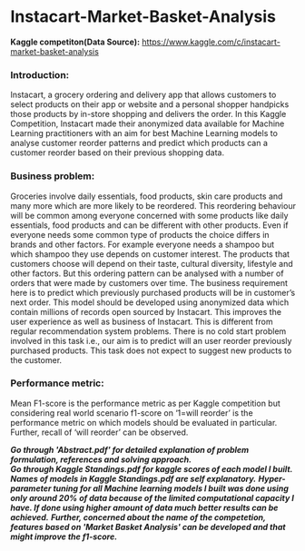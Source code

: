 # Instacart-Market-Basket-Analysis

**Kaggle competiton(Data Source):** https://www.kaggle.com/c/instacart-market-basket-analysis
 
### **Introduction:**
  Instacart, a grocery ordering and delivery app that allows customers to select products on their app or website and a personal shopper handpicks those products by in-store shopping and delivers the order. In this Kaggle Competition, Instacart made their anonymized data available for Machine Learning practitioners with an aim for best Machine Learning models to analyse customer reorder patterns and predict which products can a customer reorder based on their previous shopping data.
  
### **Business problem:**
  Groceries involve daily essentials, food products, skin care products and many more which are more likely to be reordered. This reordering behaviour will be common among everyone concerned with some products like daily essentials, food products and can be different with other products. Even if everyone needs some common type of products the choice differs in brands and other factors. For example everyone needs a shampoo but which shampoo they use depends on customer interest. The products that customers choose will depend on their taste, cultural diversity, lifestyle and other factors. But this ordering pattern can be analysed with a number of orders that were made by customers over time.
  The business requirement here is to predict which previously purchased products will be in customer’s next order. This model should be developed using anonymized data which contain millions of records open sourced by Instacart. This improves the user experience as well as business of Instacart. This is different from regular recommendation system problems. There is no cold start problem involved in this task i.e., our aim is to predict will an user reorder previously purchased products. This task does not expect to suggest new products to the customer.
  
### **Performance metric:** 
  Mean F1-score is the performance metric as per Kaggle competition but considering real world scenario f1-score on ‘1=will reorder’ is the performance metric on which models should be evaluated in particular. Further, recall of ‘will reorder’ can be observed.
  
***Go through 'Abstract.pdf' for detailed explanation of problem formulation, references and solving approach.***  
***Go through Kaggle Standings.pdf for kaggle scores of each model I built. Names of models in Kaggle Standings.pdf are self explanatory.***
***Hyper-parameter tuning for all Machine learning models I built was done using only around 20% of data because of the limited computational capacity I have. If done using higher amount of data much better results can be achieved.***
***Further, concerned about the name of the competetion, features based on 'Market Basket Analysis' can be developed and that might improve the f1-score.***


